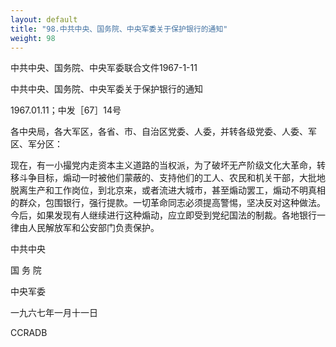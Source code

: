 ```yaml
---
layout: default
title: "98.中共中央、国务院、中央军委关于保护银行的通知"
weight: 98
---
```


中共中央、国务院、中央军委联合文件1967-1-11

中共中央、国务院、中央军委关于保护银行的通知

1967.01.11；中发［67］14号

各中央局，各大军区，各省、市、自治区党委、人委，并转各级党委、人委、军区、军分区：

现在，有一小撮党内走资本主义道路的当权派，为了破坏无产阶级文化大革命，转移斗争目标，煽动一时被他们蒙蔽的、支持他们的工人、农民和机关干部，大批地脱离生产和工作岗位，到北京来，或者流进大城市，甚至煽动罢工，煽动不明真相的群众，包围银行，强行提款。一切革命同志必须提高警惕，坚决反对这种做法。今后，如果发现有人继续进行这种煽动，应立即受到党纪国法的制裁。各地银行一律由人民解放军和公安部门负责保护。

中共中央

国 务 院

中央军委

一九六七年一月十一日

CCRADB

